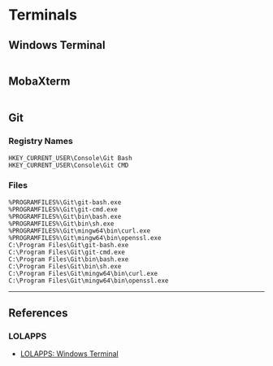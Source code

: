 # Terminals

## Windows Terminal

```

```

## MobaXterm

```

```

## Git

### Registry Names

```
HKEY_CURRENT_USER\Console\Git Bash
HKEY_CURRENT_USER\Console\Git CMD
```

### Files

```
%PROGRAMFILES%\Git\git-bash.exe
%PROGRAMFILES%\Git\git-cmd.exe
%PROGRAMFILES%\Git\bin\bash.exe
%PROGRAMFILES%\Git\bin\sh.exe
%PROGRAMFILES%\Git\mingw64\bin\curl.exe
%PROGRAMFILES%\Git\mingw64\bin\openssl.exe
C:\Program Files\Git\git-bash.exe
C:\Program Files\Git\git-cmd.exe
C:\Program Files\Git\bin\bash.exe
C:\Program Files\Git\bin\sh.exe
C:\Program Files\Git\mingw64\bin\curl.exe
C:\Program Files\Git\mingw64\bin\openssl.exe
```

---
## References

### LOLAPPS

- [LOLAPPS: Windows Terminal](https://lolapps-project.github.io/lolapps/Desktop/windowsterminal/)